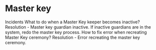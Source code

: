 # Master key 

Incidents
What to do when a Master Key keeper becomes inactive?
Resolution - Master key guardian inactive. If inactive guardians are in the system, redo the master key process.
How to fix error when recreating Master Key ceremony?
Resolution - Error recreating the master key ceremony.